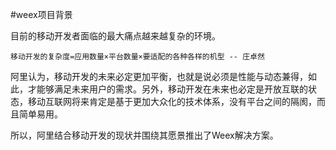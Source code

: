 #weex项目背景
 
目前的移动开发者面临的最大痛点越来越复杂的环境。

```
移动开发的复杂度=应用数量×平台数量×要适配的各种各样的机型 -- 庄卓然
```

阿里认为，移动开发的未来必定更加平衡，也就是说必须是性能与动态兼得，如此，才能够满足未来用户的需求。另外，移动开发在未来也必定是开放互联的状态，移动互联网将来肯定是基于更加大众化的技术体系，没有平台之间的隔阂，而且简单易用。
 
所以，阿里结合移动开发的现状并围绕其愿景推出了Weex解决方案。
